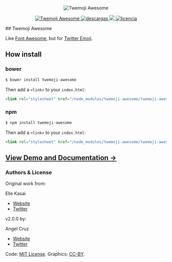 <p align="center">
    <img alt="Twemoji Awesome" src="http://i.imgur.com/56VHnM6.png" width="auto">
</p>
<p align="center">
    <a href="https://www.npmjs.com/package/twemoji-awesome" title="NPM status">
        <img src="https://img.shields.io/npm/v/twemoji-awesome.svg?style=flat-square" alt="Twemoji Awesome">
    </a>
    <a href="https://www.npmjs.com/package/twemoji-awesome" title="Downloads status">
        <img alt="descargas" src="https://img.shields.io/npm/dt/twemoji-awesome.svg?style=flat-square">
    </a>
    <a href="https://david-dm.org/abr4xas/twemoji-awesome" title="Dependency status">
        <img src="https://david-dm.org/abr4xas/twemoji-awesome.svg?style=flat-square"/>
    </a>
    <a href="https://www.npmjs.com/package/twemoji-awesome" title="Licence">
        <img alt="licencia" src="https://img.shields.io/npm/l/twemoji-awesome.svg?style=flat-square">
    </a>
</p>
## Twemoji Awesome

Like [Font Awesome](http://fontawesome.io), but for [Twitter Emoji](http://twitter.github.io/twemoji/).

## How install

### bower

```bash
$ bower install twemoji-awesome
```

Then add a `<link>` to your `index.html`:

```html
<link rel="stylesheet" href="/node_modules/twemoji-awesome/twemoji-awesome.min.css">
```

### npm

```bash
$ npm install twemoji-awesome
```

Then add a `<link>` to your `index.html`:

```html
<link rel="stylesheet" href="/node_modules/twemoji-awesome/twemoji-awesome.min.css">
```

## [View Demo and Documentation &rarr;](http://abr4xas.github.io/twemoji-awesome)

### Authors & License

Original work from:

Elle Kasai

- [Website](http://ellekasai.com/about)
- [Twitter](http://twitter.com/ellekasai)


v2.0.0 by:

Angel Cruz

- [Website](http://abr4xas.org)
- [Twitter](http://twitter.com/abr4xas)

Code: [MIT License](http://ellekasai.mit-license.org).
Graphics: [CC-BY](https://creativecommons.org/licenses/by/4.0/).
